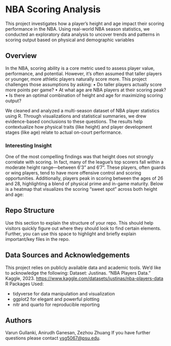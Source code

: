 # NBA Scoring Analysis

This project investigates how a player’s height and age impact their scoring performance in the NBA. Using real-world NBA season statistics, we conducted an exploratory data analysis to uncover trends and patterns in scoring output based on physical and demographic variables

## Overview

In the NBA, scoring ability is a core metric used to assess player value, performance, and potential. However, it’s often assumed that taller players or younger, more athletic players naturally score more. This project challenges those assumptions by asking:
	•	Do taller players actually score more points per game?
	•	At what age are NBA players at their scoring peak?
	•	Is there an optimal combination of height and age for maximizing scoring output?

We cleaned and analyzed a multi-season dataset of NBA player statistics using R. Through visualizations and statistical summaries, we drew evidence-based conclusions to these questions. The results help contextualize how physical traits (like height) and player development stages (like age) relate to actual on-court performance.

### Interesting Insight

One of the most compelling findings was that height does not strongly correlate with scoring. In fact, many of the league’s top scorers fall within a moderate height range—between 6’3” and 6’7”. These players, often guards or wing players, tend to have more offensive control and scoring opportunities.
Additionally, players peak in scoring between the ages of 26 and 28, highlighting a blend of physical prime and in-game maturity.
Below is a heatmap that visualizes the scoring “sweet spot” across both height and age:

## Repo Structure

Use this section to explain the structure of your repo. This should help visitors quickly figure out where they should look to find certain elements. Further, you can use this space to highlight and briefly explain important/key files in the repo.

## Data Sources and Acknowledgements

This project relies on publicly available data and academic tools. We’d like to acknowledge the following:
Dataset: Justinas. “NBA Players Data.” Kaggle, 2023.
https://www.kaggle.com/datasets/justinas/nba-players-data
R Packages Used:
- 	tidyverse for data manipulation and visualization
- 	ggplot2 for elegant and powerful plotting
- 	 nitr and quarto for reproducible reporting

## Authors

Varun Gullanki, Anirudh Ganesan, Zezhou Zhuang
If you have further questions please contact vsg5067@psu.edu.
